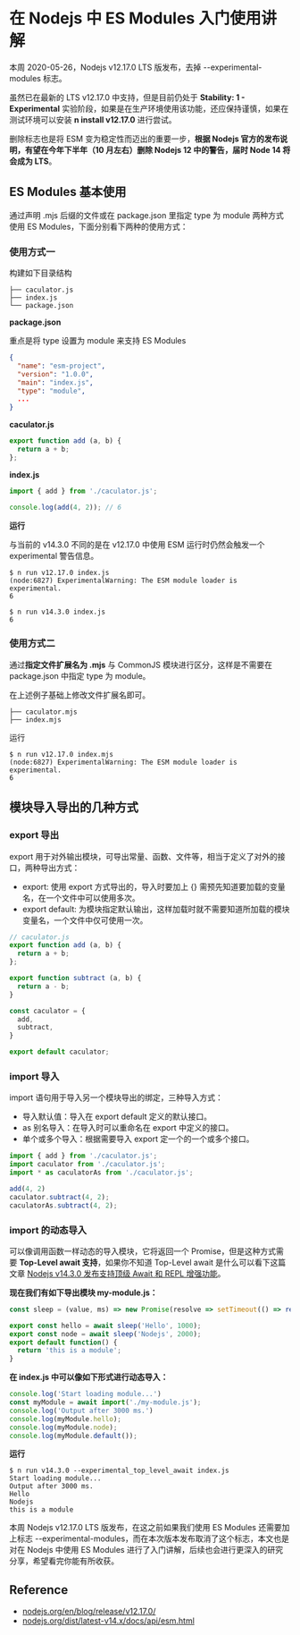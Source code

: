 
# 在 Nodejs 中 ES Modules 入门使用讲解

本周 2020-05-26，Nodejs v12.17.0 LTS 版发布，去掉 --experimental-modules 标志。

虽然已在最新的 LTS v12.17.0 中支持，但是目前仍处于  **Stability: 1 - Experimental** 实验阶段，如果是在生产环境使用该功能，还应保持谨慎，如果在测试环境可以安装 **n install v12.17.0** 进行尝试。

删除标志也是将 ESM 变为稳定性而迈出的重要一步，**根据 Nodejs 官方的发布说明，有望在今年下半年（10 月左右）删除 Nodejs 12 中的警告，届时 Node 14 将会成为 LTS**。

## ES Modules 基本使用

通过声明 .mjs 后缀的文件或在 package.json 里指定 type 为 module 两种方式使用 ES Modules，下面分别看下两种的使用方式：

### 使用方式一

构建如下目录结构

```
├── caculator.js
├── index.js
└── package.json
```

**package.json**

重点是将 type 设置为 module 来支持 ES Modules

```json
{
  "name": "esm-project",
  "version": "1.0.0",
  "main": "index.js",
  "type": "module",
  ...
}
```

**caculator.js**

```js
export function add (a, b) {
  return a + b;
};
```

**index.js**

```js
import { add } from './caculator.js';

console.log(add(4, 2)); // 6
```

**运行**

与当前的 v14.3.0 不同的是在 v12.17.0 中使用 ESM 运行时仍然会触发一个 experimental 警告信息。

```
$ n run v12.17.0 index.js     
(node:6827) ExperimentalWarning: The ESM module loader is experimental.
6

$ n run v14.3.0 index.js
6
```

### 使用方式二

通过**指定文件扩展名为 .mjs** 与 CommonJS 模块进行区分，这样是不需要在 package.json 中指定 type 为 module。

在上述例子基础上修改文件扩展名即可。

```
├── caculator.mjs
├── index.mjs
```

运行

```
$ n run v12.17.0 index.mjs     
(node:6827) ExperimentalWarning: The ESM module loader is experimental.
6
```

## 模块导入导出的几种方式

### export 导出

export 用于对外输出模块，可导出常量、函数、文件等，相当于定义了对外的接口，两种导出方式：

* export: 使用 export 方式导出的，导入时要加上 {} 需预先知道要加载的变量名，在一个文件中可以使用多次。
* export default: 为模块指定默认输出，这样加载时就不需要知道所加载的模块变量名，一个文件中仅可使用一次。

```js
// caculator.js
export function add (a, b) {
  return a + b;
};

export function subtract (a, b) {
  return a - b;
}

const caculator = {
  add,
  subtract,
}

export default caculator;
```

### import 导入

import 语句用于导入另一个模块导出的绑定，三种导入方式：

* 导入默认值：导入在 export default 定义的默认接口。
* as 别名导入：在导入时可以重命名在 export 中定义的接口。
* 单个或多个导入：根据需要导入 export 定一个的一个或多个接口。

```js
import { add } from './caculator.js';
import caculator from './caculator.js';
import * as caculatorAs from './caculator.js';

add(4, 2)
caculator.subtract(4, 2);
caculatorAs.subtract(4, 2);
```

### import 的动态导入

可以像调用函数一样动态的导入模块，它将返回一个 Promise，但是这种方式需要 **Top-Level await 支持**，如果你不知道 Top-Level await 是什么可以看下这篇文章 [Nodejs v14.3.0 发布支持顶级 Await 和 REPL 增强功能](https://mp.weixin.qq.com/s/tNjbpD3paVKxHmo5bq5QIw)。

**现在我们有如下导出模块 my-module.js：**

```js
const sleep = (value, ms) => new Promise(resolve => setTimeout(() => resolve(value), ms));

export const hello = await sleep('Hello', 1000);
export const node = await sleep('Nodejs', 2000);
export default function() {
  return 'this is a module';
}
```

**在 index.js 中可以像如下形式进行动态导入：**

```js
console.log('Start loading module...')
const myModule = await import('./my-module.js');
console.log('Output after 3000 ms.')
console.log(myModule.hello);
console.log(myModule.node);
console.log(myModule.default());
```

**运行**



```
$ n run v14.3.0 --experimental_top_level_await index.js
Start loading module...
Output after 3000 ms.
Hello
Nodejs
this is a module
```

本周 Nodejs v12.17.0 LTS 版发布，在这之前如果我们使用 ES Modules 还需要加上标志 --experimental-modules，而在本次版本发布取消了这个标志，本文也是对在 Nodejs 中使用 ES Modules 进行了入门讲解，后续也会进行更深入的研究分享，希望看完你能有所收获。

## Reference

* [nodejs.org/en/blog/release/v12.17.0/](https://nodejs.org/en/blog/release/v12.17.0/)
* [nodejs.org/dist/latest-v14.x/docs/api/esm.html](https://nodejs.org/dist/latest-v14.x/docs/api/esm.html)